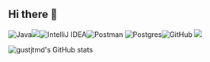 ## Hi there 👋

![Java](https://img.shields.io/badge/java-%23ED8B00.svg?style=for-the-badge&logo=openjdk&logoColor=white)<img src="https://img.shields.io/badge/spring-%236DB33F.svg?style=for-the-badge&logo=spring&logoColor=white">![IntelliJ IDEA](https://img.shields.io/badge/IntelliJIDEA-000000.svg?style=for-the-badge&logo=intellij-idea&logoColor=white)![Postman](https://img.shields.io/badge/Postman-FF6C37?style=for-the-badge&logo=postman&logoColor=white)
![Postgres](https://img.shields.io/badge/postgres-%23316192.svg?style=for-the-badge&logo=postgresql&logoColor=white)![GitHub](https://img.shields.io/badge/github-%23121011.svg?style=for-the-badge&logo=github&logoColor=white)
<img src="https://img.shields.io/badge/react-20232a.svg?style=for-the-badge&logo=react&logoColor=61DAFB"> 


![gustjtmd's GitHub stats](https://github-readme-stats.vercel.app/api?username=gustjtmd&show_icons=true&theme=radical)



